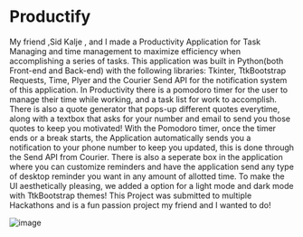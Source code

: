 # Productify

My friend ,Sid Kalje , and I made a Productivity Application for Task Managing and time management to maximize efficiency when accomplishing a series of tasks. This application was built in Python(both Front-end and Back-end) with the following libraries: Tkinter, TtkBootstrap Requests, Time, Plyer and the Courier Send API for the notification system of this application. In Productivity there is a pomodoro timer for the user to manage their time while working, and a task list for work to accomplish. There is also a quote generator that pops-up different quotes everytime, along with a textbox that asks for your number and email to send you those quotes to keep you motivated! With the Pomodoro timer, once the timer ends or a break starts, the Application automatically sends you a notification to your phone number to keep you updated, this is done through the Send API from Courier. There is also a seperate box in the application where you can customize reminders and have the application send any type of desktop reminder you want in any amount of allotted time. To make the UI aesthetically pleasing, we added a option for a light mode and dark mode with TtkBootstrap themes! This Project was submitted to multiple Hackathons and is a fun passion project my friend and I wanted to do!

![image](https://user-images.githubusercontent.com/112336121/220042520-1421d416-133d-4659-a8f4-36f4d9c0ccad.png)
